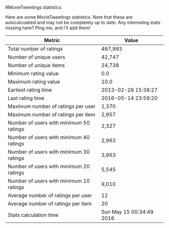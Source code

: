 #MovieTweetings statistics

Here are some MovieTweetings statistics. Note that these are autocalculated and may not be completely up to date. Any interesting stats missing here? Ping me, and I'll add them!

Metric | Value
--- | ---
Total number of ratings                 | 497,993
Number of unique users                  | 42,747
Number of unique items                  | 24,738
Minimum rating value                    | 0.0
Maximum rating value                    | 10.0
Earliest rating time                    | 2013-02-28 15:38:27
Last rating time                        | 2016-05-14 23:59:20
Maximum number of ratings per user      | 1,370
Maximum number of ratings per item      | 2,957
Number of users with minimum 50 ratings | 2,327
Number of users with minimum 40 ratings | 2,963
Number of users with minimum 30 ratings | 3,963
Number of users with minimum 20 ratings | 5,545
Number of users with minimum 10 ratings | 9,010
Average number of ratings per user      | 12
Average number of ratings per item      | 20
Stats calculation time                  | Sun May 15 00:34:49 2016

